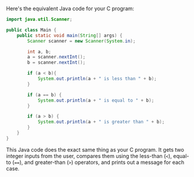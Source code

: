 Here's the equivalent Java code for your C program:

```java
import java.util.Scanner;

public class Main {
    public static void main(String[] args) {
        Scanner scanner = new Scanner(System.in);

        int a, b;
        a = scanner.nextInt();
        b = scanner.nextInt();

        if (a < b){
            System.out.println(a + " is less than " + b);
        }

        if (a == b) {
            System.out.println(a + " is equal to " + b);
        } 

        if (a > b) {
            System.out.println(a + " is greater than " + b);
        }
    }
}
```
This Java code does the exact same thing as your C program. It gets two integer inputs from the user, compares them using the less-than (`<`), equal-to (`==`), and greater-than (`>`) operators, and prints out a message for each case.
